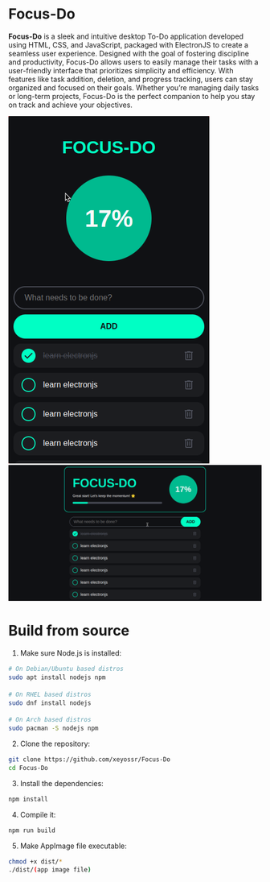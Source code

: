 # Focus-Do
**Focus-Do** is a sleek and intuitive desktop To-Do application developed using HTML, CSS, and JavaScript, packaged with ElectronJS to create a seamless user experience. Designed with the goal of fostering discipline and productivity, Focus-Do allows users to easily manage their tasks with a user-friendly interface that prioritizes simplicity and efficiency. With features like task addition, deletion, and progress tracking, users can stay organized and focused on their goals. Whether you’re managing daily tasks or long-term projects, Focus-Do is the perfect companion to help you stay on track and achieve your objectives.

![ss1](ss/2.png)
![ss1](ss/1.png)

# Build from source
1. Make sure Node.js is installed:
```bash
# On Debian/Ubuntu based distros
sudo apt install nodejs npm

# On RHEL based distros
sudo dnf install nodejs

# On Arch based distros
sudo pacman -S nodejs npm
```

2. Clone the repository:
```bash
git clone https://github.com/xeyossr/Focus-Do
cd Focus-Do
```

3. Install the dependencies:
```bash
npm install
```

4. Compile it:
```bash
npm run build
```

5. Make AppImage file executable:
```bash
chmod +x dist/*
./dist/(app image file)
```